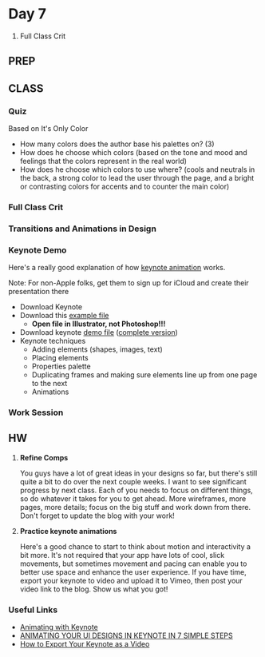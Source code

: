 Day 7
=======================================

1. Full Class Crit




PREP
---------------------------------------



CLASS
---------------------------------------

### Quiz
Based on It's Only Color

- How many colors does the author base his palettes on? (3)
- How does he choose which colors (based on the tone and mood and feelings that the colors represent in the real world)
- How does he choose which colors to use where? (cools and neutrals in the back, a strong color to lead the user through the page, and a bright or contrasting colors for accents and to counter the main color)


### Full Class Crit


### Transitions and Animations in Design




### Keynote Demo

Here's a really good explanation of how [keynote animation](http://blog.invisionapp.com/animating-your-ui-designs-in-keynote/) works.

Note: For non-Apple folks, get them to sign up for iCloud and create their presentation there

- Download Keynote
- Download this [example file](http://teaching.thomhines.com/resources/PS%20Comps%20Example.psd)
	- **Open file in Illustrator, not Photoshop!!!**
- Download keynote [demo file](http://teaching.thomhines.com/resources/keynote%20animations%20demo.zip) ([complete version](http://teaching.thomhines.com/resources/keynote%20animations%20demo%20-%20complete.zip))
- Keynote techniques
	- Adding elements (shapes, images, text)
	- Placing elements
	- Properties palette
	- Duplicating frames and making sure elements line up from one page to the next
	- Animations



### Work Session





HW
---------------------------------------


1. **Refine Comps**

	You guys have a lot of great ideas in your designs so far, but there's still quite a bit to do over the next couple weeks. I want to see significant progress by next class. Each of you needs to focus on different things, so do whatever it takes for you to get ahead. More wireframes, more pages, more details; focus on the big stuff and work down from there. Don't forget to update the blog with your work! 


2. **Practice keynote animations**

	Here's a good chance to start to think about motion and interactivity a bit more. It's not required that your app have lots of cool, slick movements, but sometimes movement and pacing can enable you to better use space and enhance the user experience. If you have time, export your keynote to video and upload it to Vimeo, then post your video link to the blog. Show us what you got! 


### Useful Links
- [Animating with Keynote](https://robots.thoughtbot.com/animating-with-keynote)
- [ANIMATING YOUR UI DESIGNS IN KEYNOTE IN 7 SIMPLE STEPS](http://blog.invisionapp.com/animating-your-ui-designs-in-keynote/)
- [How to Export Your Keynote as a Video](https://www.ethos3.com/2015/12/how-to-export-a-keynote-presentation-as-a-quicktime-video/)
